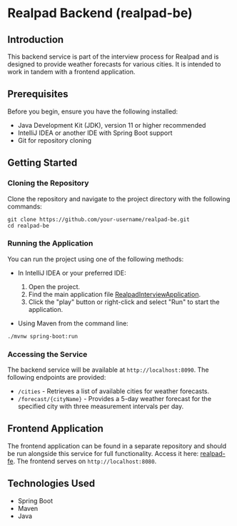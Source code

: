 # Realpad Backend (realpad-be)

## Introduction
This backend service is part of the interview process for Realpad and is designed to provide weather forecasts for various cities. It is intended to work in tandem with a frontend application.

## Prerequisites
Before you begin, ensure you have the following installed:
- Java Development Kit (JDK), version 11 or higher recommended
- IntelliJ IDEA or another IDE with Spring Boot support
- Git for repository cloning

## Getting Started

### Cloning the Repository
Clone the repository and navigate to the project directory with the following commands:
```shell
git clone https://github.com/your-username/realpad-be.git
cd realpad-be
```

### Running the Application
You can run the project using one of the following methods:

- In IntelliJ IDEA or your preferred IDE:
    1. Open the project.
    2. Find the main application file [RealpadInterviewApplication](src/main/java/cz/interview/realpad/realpadinterview/RealpadInterviewApplication.java).
    3. Click the "play" button or right-click and select "Run" to start the application.

- Using Maven from the command line:
```shell
./mvnw spring-boot:run
```

### Accessing the Service
The backend service will be available at `http://localhost:8090`. The following endpoints are provided:

- `/cities` - Retrieves a list of available cities for weather forecasts.
- `/forecast/{cityName}` - Provides a 5-day weather forecast for the specified city with three measurement intervals per day.

## Frontend Application
The frontend application can be found in a separate repository and should be run alongside this service for full functionality. Access it here: [realpad-fe](https://github.com/miskakubisova/realpad-fe). The frontend serves on `http://localhost:8080`.

## Technologies Used
- Spring Boot
- Maven
- Java
